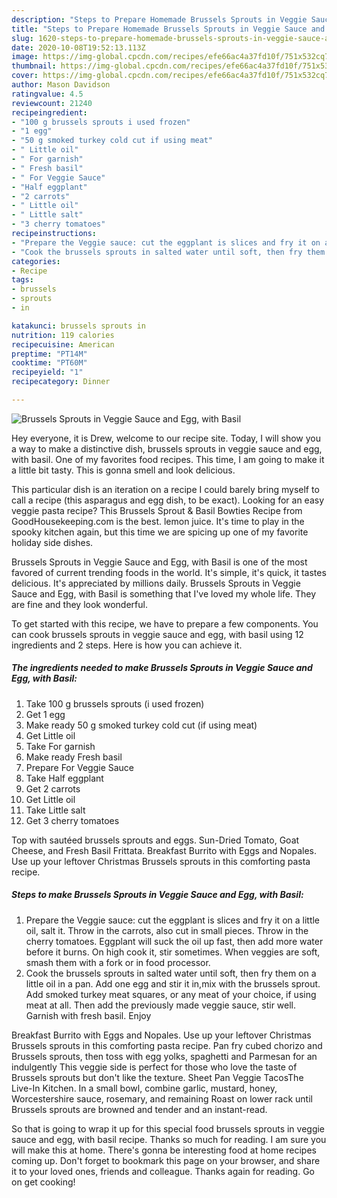 ```yaml
---
description: "Steps to Prepare Homemade Brussels Sprouts in Veggie Sauce and Egg, with Basil"
title: "Steps to Prepare Homemade Brussels Sprouts in Veggie Sauce and Egg, with Basil"
slug: 1620-steps-to-prepare-homemade-brussels-sprouts-in-veggie-sauce-and-egg-with-basil
date: 2020-10-08T19:52:13.113Z
image: https://img-global.cpcdn.com/recipes/efe66ac4a37fd10f/751x532cq70/brussels-sprouts-in-veggie-sauce-and-egg-with-basil-recipe-main-photo.jpg
thumbnail: https://img-global.cpcdn.com/recipes/efe66ac4a37fd10f/751x532cq70/brussels-sprouts-in-veggie-sauce-and-egg-with-basil-recipe-main-photo.jpg
cover: https://img-global.cpcdn.com/recipes/efe66ac4a37fd10f/751x532cq70/brussels-sprouts-in-veggie-sauce-and-egg-with-basil-recipe-main-photo.jpg
author: Mason Davidson
ratingvalue: 4.5
reviewcount: 21240
recipeingredient:
- "100 g brussels sprouts i used frozen"
- "1 egg"
- "50 g smoked turkey cold cut if using meat"
- " Little oil"
- " For garnish"
- " Fresh basil"
- " For Veggie Sauce"
- "Half eggplant"
- "2 carrots"
- " Little oil"
- " Little salt"
- "3 cherry tomatoes"
recipeinstructions:
- "Prepare the Veggie sauce: cut the eggplant is slices and fry it on a little oil, salt it. Throw in the carrots, also cut in small pieces. Throw in the cherry tomatoes. Eggplant will suck the oil up fast, then add more water before it burns. On high cook it, stir sometimes. When veggies are soft, smash them with a fork or in food processor."
- "Cook the brussels sprouts in salted water until soft, then fry them on a little oil in a pan. Add one egg and stir it in,mix with the brussels sprout. Add smoked turkey meat squares, or any meat of your choice, if using meat at all. Then add the previously made veggie sauce, stir well. Garnish with fresh basil. Enjoy"
categories:
- Recipe
tags:
- brussels
- sprouts
- in

katakunci: brussels sprouts in 
nutrition: 119 calories
recipecuisine: American
preptime: "PT14M"
cooktime: "PT60M"
recipeyield: "1"
recipecategory: Dinner

---
```



![Brussels Sprouts in Veggie Sauce and Egg, with Basil](https://img-global.cpcdn.com/recipes/efe66ac4a37fd10f/751x532cq70/brussels-sprouts-in-veggie-sauce-and-egg-with-basil-recipe-main-photo.jpg)

Hey everyone, it is Drew, welcome to our recipe site. Today, I will show you a way to make a distinctive dish, brussels sprouts in veggie sauce and egg, with basil. One of my favorites food recipes. This time, I am going to make it a little bit tasty. This is gonna smell and look delicious.

This particular dish is an iteration on a recipe I could barely bring myself to call a recipe (this asparagus and egg dish, to be exact). Looking for an easy veggie pasta recipe? This Brussels Sprout &amp; Basil Bowties Recipe from GoodHousekeeping.com is the best. lemon juice. It&#39;s time to play in the spooky kitchen again, but this time we are spicing up one of my favorite holiday side dishes.

Brussels Sprouts in Veggie Sauce and Egg, with Basil is one of the most favored of current trending foods in the world. It's simple, it's quick, it tastes delicious. It's appreciated by millions daily. Brussels Sprouts in Veggie Sauce and Egg, with Basil is something that I've loved my whole life. They are fine and they look wonderful.


To get started with this recipe, we have to prepare a few components. You can cook brussels sprouts in veggie sauce and egg, with basil using 12 ingredients and 2 steps. Here is how you can achieve it.

<!--inarticleads1-->

##### The ingredients needed to make Brussels Sprouts in Veggie Sauce and Egg, with Basil:

1. Take 100 g brussels sprouts (i used frozen)
1. Get 1 egg
1. Make ready 50 g smoked turkey cold cut (if using meat)
1. Get  Little oil
1. Take  For garnish
1. Make ready  Fresh basil
1. Prepare  For Veggie Sauce
1. Take Half eggplant
1. Get 2 carrots
1. Get  Little oil
1. Take  Little salt
1. Get 3 cherry tomatoes


Top with sautéed brussels sprouts and eggs. Sun-Dried Tomato, Goat Cheese, and Fresh Basil Frittata. Breakfast Burrito with Eggs and Nopales. Use up your leftover Christmas Brussels sprouts in this comforting pasta recipe. 

<!--inarticleads2-->

##### Steps to make Brussels Sprouts in Veggie Sauce and Egg, with Basil:

1. Prepare the Veggie sauce: cut the eggplant is slices and fry it on a little oil, salt it. Throw in the carrots, also cut in small pieces. Throw in the cherry tomatoes. Eggplant will suck the oil up fast, then add more water before it burns. On high cook it, stir sometimes. When veggies are soft, smash them with a fork or in food processor.
1. Cook the brussels sprouts in salted water until soft, then fry them on a little oil in a pan. Add one egg and stir it in,mix with the brussels sprout. Add smoked turkey meat squares, or any meat of your choice, if using meat at all. Then add the previously made veggie sauce, stir well. Garnish with fresh basil. Enjoy


Breakfast Burrito with Eggs and Nopales. Use up your leftover Christmas Brussels sprouts in this comforting pasta recipe. Pan fry cubed chorizo and Brussels sprouts, then toss with egg yolks, spaghetti and Parmesan for an indulgently This veggie side is perfect for those who love the taste of Brussels sprouts but don&#39;t like the texture. Sheet Pan Veggie TacosThe Live-In Kitchen. In a small bowl, combine garlic, mustard, honey, Worcestershire sauce, rosemary, and remaining Roast on lower rack until Brussels sprouts are browned and tender and an instant-read. 

So that is going to wrap it up for this special food brussels sprouts in veggie sauce and egg, with basil recipe. Thanks so much for reading. I am sure you will make this at home. There's gonna be interesting food at home recipes coming up. Don't forget to bookmark this page on your browser, and share it to your loved ones, friends and colleague. Thanks again for reading. Go on get cooking!
